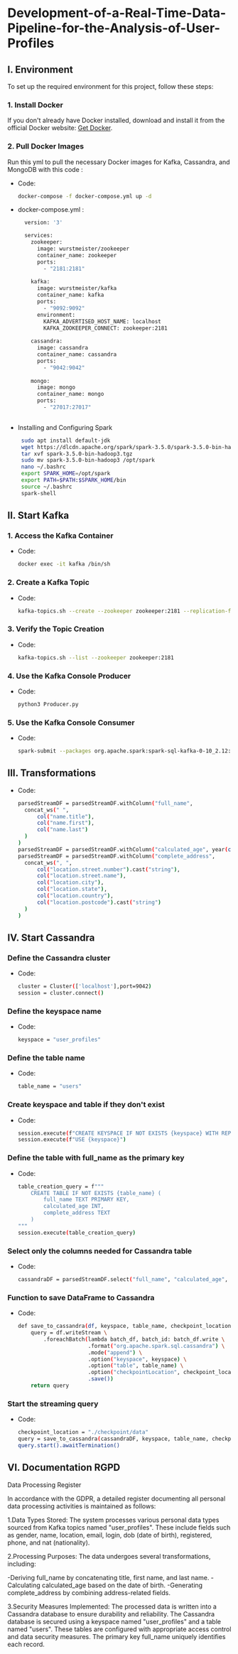 # Development-of-a-Real-Time-Data-Pipeline-for-the-Analysis-of-User-Profiles

## I. Environment

To set up the required environment for this project, follow these steps:

### 1. Install Docker

If you don't already have Docker installed, download and install it from the official Docker website: [Get Docker](https://www.docker.com/get-started).

### 2. Pull Docker Images

Run this yml to pull the necessary Docker images for Kafka, Cassandra, and MongoDB with this code :
 - Code:
    ```bash
    docker-compose -f docker-compose.yml up -d

- docker-compose.yml :
  ```bash
    version: '3'

    services:
      zookeeper:
        image: wurstmeister/zookeeper
        container_name: zookeeper
        ports:
          - "2181:2181"
    
      kafka:
        image: wurstmeister/kafka
        container_name: kafka
        ports:
          - "9092:9092"
        environment:
          KAFKA_ADVERTISED_HOST_NAME: localhost
          KAFKA_ZOOKEEPER_CONNECT: zookeeper:2181
    
      cassandra:
        image: cassandra
        container_name: cassandra
        ports:
          - "9042:9042"
    
      mongo:
        image: mongo
        container_name: mongo
        ports:
          - "27017:27017"
   

 - Installing and Configuring Spark
   ``` bash
    sudo apt install default-jdk
    wget https://dlcdn.apache.org/spark/spark-3.5.0/spark-3.5.0-bin-hadoop3.tgz
    tar xvf spark-3.5.0-bin-hadoop3.tgz
    sudo mv spark-3.5.0-bin-hadoop3 /opt/spark
    nano ~/.bashrc
    export SPARK_HOME=/opt/spark
    export PATH=$PATH:$SPARK_HOME/bin
    source ~/.bashrc
    spark-shell


## II. Start Kafka  

### 1. Access the Kafka Container
- Code:
  ```bash
  docker exec -it kafka /bin/sh  

### 2. Create a Kafka Topic

- Code:
  ```bash
  kafka-topics.sh --create --zookeeper zookeeper:2181 --replication-factor 1 --partitions 1 --topic user_profiles  

### 3. Verify the Topic Creation

- Code:
  ```bash
  kafka-topics.sh --list --zookeeper zookeeper:2181

### 4. Use the Kafka Console Producer

- Code:
  ```bash
  python3 Producer.py
  
### 5. Use the Kafka Console Consumer

- Code:
  ```bash
  spark-submit --packages org.apache.spark:spark-sql-kafka-0-10_2.12:3.5.0 Consumer.py

## III. Transformations
- Code:
  ```bash
  parsedStreamDF = parsedStreamDF.withColumn("full_name", 
    concat_ws(" ", 
        col("name.title"), 
        col("name.first"), 
        col("name.last")
    )
  )
  parsedStreamDF = parsedStreamDF.withColumn("calculated_age", year(current_date()) - year(to_date(parsedStreamDF["dob.date"])))
  parsedStreamDF = parsedStreamDF.withColumn("complete_address", 
    concat_ws(", ", 
        col("location.street.number").cast("string"), 
        col("location.street.name"), 
        col("location.city"), 
        col("location.state"), 
        col("location.country"), 
        col("location.postcode").cast("string")
    )
  )

## IV. Start Cassandra

### Define the Cassandra cluster
- Code:
  ```bash
  cluster = Cluster(['localhost'],port=9042)
  session = cluster.connect()

### Define the keyspace name
- Code:
  ```bash
  keyspace = "user_profiles"

### Define the table name
- Code:
  ```bash
  table_name = "users"

### Create keyspace and table if they don't exist
- Code:
  ```bash
  session.execute(f"CREATE KEYSPACE IF NOT EXISTS {keyspace} WITH REPLICATION = {{'class': 'SimpleStrategy', 'replication_factor': 1}}")
  session.execute(f"USE {keyspace}")

### Define the table with full_name as the primary key
- Code:
  ```bash
  table_creation_query = f"""
      CREATE TABLE IF NOT EXISTS {table_name} (
          full_name TEXT PRIMARY KEY,
          calculated_age INT,
          complete_address TEXT
      )
  """
  session.execute(table_creation_query)

### Select only the columns needed for Cassandra table
- Code:
  ```bash
  cassandraDF = parsedStreamDF.select("full_name", "calculated_age", "complete_address")

### Function to save DataFrame to Cassandra
- Code:
  ```bash
  def save_to_cassandra(df, keyspace, table_name, checkpoint_location):
      query = df.writeStream \
          .foreachBatch(lambda batch_df, batch_id: batch_df.write \
                        .format("org.apache.spark.sql.cassandra") \
                        .mode("append") \
                        .option("keyspace", keyspace) \
                        .option("table", table_name) \
                        .option("checkpointLocation", checkpoint_location) \
                        .save()) 
      return query

### Start the streaming query
- Code:
  ```bash
  checkpoint_location = "./checkpoint/data"
  query = save_to_cassandra(cassandraDF, keyspace, table_name, checkpoint_location)
  query.start().awaitTermination()

## VI. Documentation RGPD

Data Processing Register

In accordance with the GDPR, a detailed register documenting all personal data processing activities is maintained as follows:

1.Data Types Stored: The system processes various personal data types sourced from Kafka topics named "user_profiles". These include fields such as gender, name, location, email, login, dob (date of birth), registered, phone, and nat (nationality).

2.Processing Purposes: The data undergoes several transformations, including:

   -Deriving full_name by concatenating title, first name, and last name.
   -Calculating calculated_age based on the date of birth.
   -Generating complete_address by combining address-related fields.

3.Security Measures Implemented: The processed data is written into a Cassandra database to ensure durability and reliability. The Cassandra database is secured using a keyspace named "user_profiles" and a table named "users". These tables are configured with appropriate access control and data security measures. The primary key full_name uniquely identifies each record.
